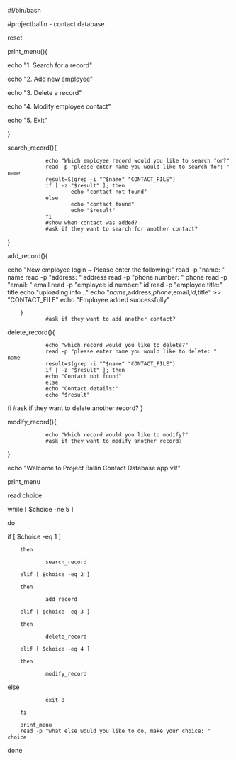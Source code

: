 #!/bin/bash

#projectballin - contact database



reset

print_menu(){

echo "1. Search for a record"

echo "2. Add new employee"

echo "3. Delete a record"

echo "4. Modify employee contact"

echo "5. Exit"

}



search_record(){

                echo "Which employee record would you like to search for?"
                read -p "please enter name you would like to search for: " name
                result=$(grep -i "^$name" "CONTACT_FILE")
                if [ -z "$result" ]; then
                        echo "contact not found"
                else
                        echo "contact found"
                        echo "$result"
                fi
                #show when contact was added?
                #ask if they want to search for another contact?
}



add_record(){

 echo "New employee login ~ Please enter the following:"
                read -p "name: " name
                read -p "address: " address
                read -p "phone number: " phone
                read -p "email: " email
                read -p "employee id number:" id
                read -p "employee title:" title
                echo "uploading info..."
                echo "$name,$address,$phone,$email,$id,$title" >> "CONTACT_FILE"
                echo "Employee added successfully"

        }
                #ask if they want to add another contact?

delete_record(){

                echo "which record would you like to delete?"
                read -p "please enter name you would like to delete: " name
                result=$(grep -i "^$name" "CONTACT_FILE")
                if [ -z "$result" ]; then
                echo "Contact not found"
                else
                echo "Contact details:"
                echo "$result"
  fi
 #ask if they want to delete another record?
}



modify_record(){

                echo "Which record would you like to modify?"
                #ask if they want to modify another record?
}



echo "Welcome to Project Ballin Contact Database app v1!"

print_menu

read choice

while [ $choice -ne 5 ]

do

 if [ $choice -eq 1 ]

        then

                search_record

        elif [ $choice -eq 2 ]

        then

                add_record

        elif [ $choice -eq 3 ]

        then

                delete_record

        elif [ $choice -eq 4 ]

        then

                modify_record

 else

                exit 0

        fi

        print_menu
        read -p "what else would you like to do, make your choice: " choice

done










